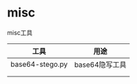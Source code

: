 # misc
misc工具

| 工具              | 用途         |
| --------------- | ---------- |
| base64-stego.py | base64隐写工具 |
|                 |            |
|                 |            |

